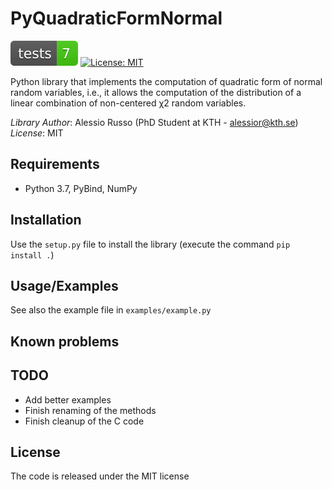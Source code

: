 # PyQuadraticFormNormal

[![Tests Status](./reports/junit/tests-badge.svg?dummy=8484744)](./reports/junit/report.html) [![License: MIT](https://img.shields.io/badge/License-MIT-yellow.svg)](https://opensource.org/licenses/MIT)

Python library that implements the computation of quadratic form of normal random variables, i.e., it allows the computation of the distribution of a linear combination of non-centered χ2 random variables.

_Library Author_: Alessio Russo (PhD Student at KTH - alessior@kth.se)\
_License_: MIT

## Requirements

- Python 3.7, PyBind, NumPy

## Installation

Use the `setup.py` file to install the library (execute the command `pip install .`)

## Usage/Examples

See also the example file in `examples/example.py`

## Known problems

## TODO

- Add better examples
- Finish renaming of the methods
- Finish cleanup of the C code

## License

The code is released under the MIT license

